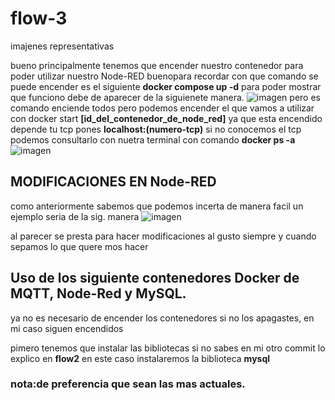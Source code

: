 # flow-3
imajenes representativas 

bueno principalmente tenemos que encender nuestro contenedor para poder utilizar nuestro Node-RED buenopara recordar con que comando se puede encender es el siguiente
**docker compose up -d**
para poder mostrar que funciono debe de aparecer de la siguienete manera.
![imagen](https://github.com/URIEL0ARTURO0DOMINGUEZ0VELAZQUEZ/flow-3/assets/136390705/3f0c1ece-d2c6-44b4-82fb-9126ff7038f2)
pero es comando enciende todos pero podemos encender el que vamos a utilizar con docker start **[id_del_contenedor_de_node_red]**
ya que esta encendido depende tu tcp pones **localhost:(numero-tcp)**
si no conocemos el tcp podemos consultarlo con nuetra terminal con comando **docker ps -a**
![imagen](https://github.com/URIEL0ARTURO0DOMINGUEZ0VELAZQUEZ/flow-3/assets/136390705/7fa3a708-ee3e-4eb2-b7cc-90a5d08d326e)

## MODIFICACIONES EN Node-RED

como anteriormente sabemos que podemos incerta de manera facil 
un ejemplo seria de la sig. manera 
![imagen](https://github.com/URIEL0ARTURO0DOMINGUEZ0VELAZQUEZ/flow-3/assets/136390705/28eccc40-e863-4757-8311-9450eea4493b)

al parecer se presta para hacer modificaciones al gusto siempre y cuando sepamos lo que quere mos hacer 

## Uso de  los siguiente contenedores Docker de MQTT, Node-Red y MySQL.

ya no es necesario de encender los contenedores si no los apagastes, en mi caso siguen encendidos

pimero tenemos que instalar las  bibliotecas si no sabes en  mi otro commit lo explico en **flow2**
en este caso instalaremos la biblioteca **mysql**
### nota:de preferencia que sean las mas actuales.

